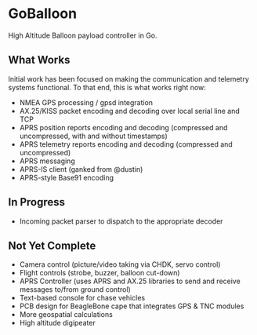 GoBalloon
=========

High Altitude Balloon payload controller in Go.   

What Works
----------
Initial work has been focused on making the communication and telemetry systems functional.  To that end, this is what works right now:

* NMEA GPS processing / gpsd integration
* AX.25/KISS packet encoding and decoding over local serial line and TCP
* APRS position reports encoding and decoding (compressed and uncompressed, with and without timestamps)
* APRS telemetry reports encoding and decoding (compressed and uncompressed)
* APRS messaging
* APRS-IS client (ganked from @dustin)
* APRS-style Base91 encoding

In Progress
-----------
* Incoming packet parser to dispatch to the appropriate decoder

Not Yet Complete
----------------
* Camera control (picture/video taking via CHDK, servo control)
* Flight controls (strobe, buzzer, balloon cut-down)
* APRS Controller (uses APRS and AX.25 libraries to send and receive messages to/from ground control)
* Text-based console for chase vehicles
* PCB design for BeagleBone cape that integrates GPS & TNC modules
* More geospatial calculations
* High altitude digipeater
